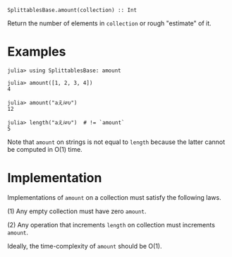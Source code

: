     SplittablesBase.amount(collection) :: Int

Return the number of elements in `collection` or rough "estimate" of
it.

# Examples
```jldoctest
julia> using SplittablesBase: amount

julia> amount([1, 2, 3, 4])
4

julia> amount("aえ𝑖∅υ")
12

julia> length("aえ𝑖∅υ")  # != `amount`
5
```

Note that `amount` on strings is not equal to `length` because the
latter cannot be computed in O(1) time.

# Implementation

Implementations of `amount` on a collection must satisfy the following
laws.

(1) Any empty collection must have zero `amount`.

(2) Any operation that increments `length` on collection must
increments `amount`.

Ideally, the time-complexity of `amount` should be O(1).

